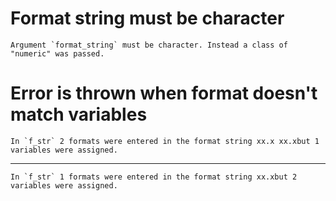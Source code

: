 # Format string must be character

    Argument `format_string` must be character. Instead a class of "numeric" was passed.

# Error is thrown when format doesn't match variables

    In `f_str` 2 formats were entered in the format string xx.x xx.xbut 1 variables were assigned.

---

    In `f_str` 1 formats were entered in the format string xx.xbut 2 variables were assigned.

